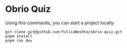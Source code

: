# Obrio Quiz

Using this commands, you can start a project locally: 

`git clone git@github.com:YuliiaNeshta/obrio-quiz.git` \
`pnpm install` \
`pnpm run dev`
